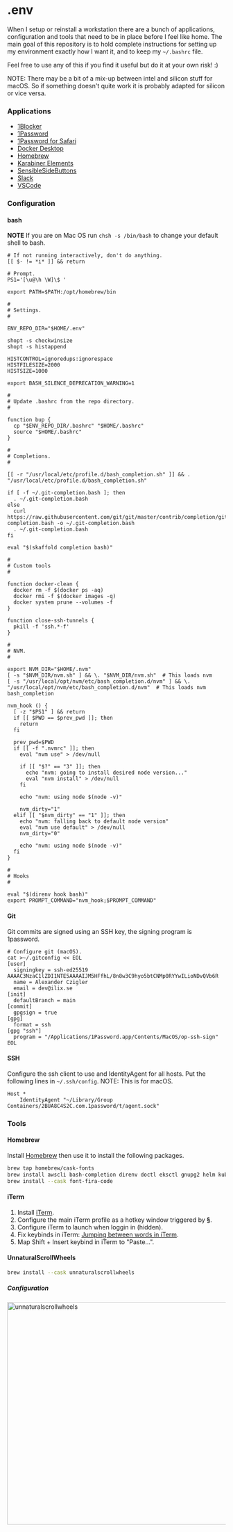 # .env

When I setup or reinstall a workstation there are a bunch of applications, configuration and tools that need to be in place before I feel like home. The main goal of this repository is to hold complete instructions for setting up my environment exactly how I want it, and to keep my `~/.bashrc` file.

Feel free to use any of this if you find it useful but do it at your own risk! :)

NOTE: There may be a bit of a mix-up between intel and silicon stuff for macOS. So if something doesn't quite work it is probably adapted for silicon or vice versa.

### Applications

- [1Blocker](https://apps.apple.com/se/app/1blocker-ad-blocker/id1365531024?l=en)
- [1Password](https://1password.com/downloads/mac/)
- [1Password for Safari](https://apps.apple.com/se/app/1password-for-safari/id1569813296?l=en&mt=12)
- [Docker Desktop](https://docs.docker.com/desktop/linux/install/archlinux/)
- [Homebrew](https://brew.sh/)
- [Karabiner Elements](https://karabiner-elements.pqrs.org)
- [SensibleSideButtons](https://sensible-side-buttons.archagon.net)
- [Slack](https://apps.apple.com/se/app/slack-for-desktop/id803453959?l=en&mt=12)
- [VSCode](https://code.visualstudio.com/download)

### Configuration

#### bash

**NOTE** If you are on Mac OS run `chsh -s /bin/bash` to change your default shell to bash.

```shell
# If not running interactively, don't do anything.
[[ $- != *i* ]] && return

# Prompt.
PS1='[\u@\h \W]\$ '

export PATH=$PATH:/opt/homebrew/bin

#
# Settings.
# 

ENV_REPO_DIR="$HOME/.env"

shopt -s checkwinsize
shopt -s histappend

HISTCONTROL=ignoredups:ignorespace
HISTFILESIZE=2000
HISTSIZE=1000

export BASH_SILENCE_DEPRECATION_WARNING=1

#
# Update .bashrc from the repo directory.
#

function bup {
  cp "$ENV_REPO_DIR/.bashrc" "$HOME/.bashrc"
  source "$HOME/.bashrc"
}

#
# Completions.
#

[[ -r "/usr/local/etc/profile.d/bash_completion.sh" ]] && . "/usr/local/etc/profile.d/bash_completion.sh"

if [ -f ~/.git-completion.bash ]; then
  . ~/.git-completion.bash
else
  curl https://raw.githubusercontent.com/git/git/master/contrib/completion/git-completion.bash -o ~/.git-completion.bash
  . ~/.git-completion.bash
fi

eval "$(skaffold completion bash)"

#
# Custom tools
#

function docker-clean {
  docker rm -f $(docker ps -aq)
  docker rmi -f $(docker images -q)
  docker system prune --volumes -f
}

function close-ssh-tunnels {
  pkill -f 'ssh.*-f'
}

#
# NVM.
#

export NVM_DIR="$HOME/.nvm"
[ -s "$NVM_DIR/nvm.sh" ] && \. "$NVM_DIR/nvm.sh"  # This loads nvm
[ -s "/usr/local/opt/nvm/etc/bash_completion.d/nvm" ] && \. "/usr/local/opt/nvm/etc/bash_completion.d/nvm"  # This loads nvm bash_completion

nvm_hook () {
  [ -z "$PS1" ] && return
  if [[ $PWD == $prev_pwd ]]; then
    return
  fi

  prev_pwd=$PWD
  if [[ -f ".nvmrc" ]]; then
    eval "nvm use" > /dev/null

    if [[ "$?" == "3" ]]; then
      echo "nvm: going to install desired node version..."
      eval "nvm install" > /dev/null
    fi

    echo "nvm: using node $(node -v)"

    nvm_dirty="1"
  elif [[ "$nvm_dirty" == "1" ]]; then
    echo "nvm: falling back to default node version"
    eval "nvm use default" > /dev/null
    nvm_dirty="0"

    echo "nvm: using node $(node -v)"
  fi
}

#
# Hooks
#

eval "$(direnv hook bash)"
export PROMPT_COMMAND="nvm_hook;$PROMPT_COMMAND"
```

#### Git

Git commits are signed using an SSH key, the signing program is 1password.

```shell
# Configure git (macOS).
cat >~/.gitconfig << EOL
[user]
  signingkey = ssh-ed25519 AAAAC3NzaC1lZDI1NTE5AAAAIJM5HFfhL/8n8w3C9hyo5btCNMp0RYYwILioNDvQVb6R
  name = Alexander Czigler
  email = dev@ilix.se
[init]
  defaultBranch = main
[commit]
  gpgsign = true
[gpg]
  format = ssh
[gpg "ssh"]
  program = "/Applications/1Password.app/Contents/MacOS/op-ssh-sign"
EOL
```

#### SSH

Configure the ssh client to use and IdentityAgent for all hosts. Put the following lines in `~/.ssh/config`. NOTE: This is for macOS.

```config
Host *
	IdentityAgent "~/Library/Group Containers/2BUA8C4S2C.com.1password/t/agent.sock"
```

### Tools

#### Homebrew

Install [Homebrew](https://brew.sh/) then use it to install the following packages.

```bash
brew tap homebrew/cask-fonts
brew install awscli bash-completion direnv doctl eksctl gnupg2 helm kubectl kubectx nvm pinentry-mac skaffold watch
brew install --cask font-fira-code
```

#### iTerm

1. Install [iTerm](https://iterm2.com/).
2. Configure the main iTerm profile as a hotkey window triggered by **§**.
3. Configure iTerm to launch when loggin in (hidden).
4. Fix keybinds in iTerm: [Jumping between words in iTerm](https://coderwall.com/p/h6yfda/use-and-to-jump-forwards-backwards-words-in-iterm-2-on-os-x).
5. Map Shift + Insert keybind in iTerm to "Paste...".

#### UnnaturalScrollWheels

```bash
brew install --cask unnaturalscrollwheels
```

##### Configuration

<img width="512" alt="unnaturalscrollwheels" src="https://user-images.githubusercontent.com/3116043/209099151-0f41150e-084b-461b-aa7e-fc43004d9acf.png">

